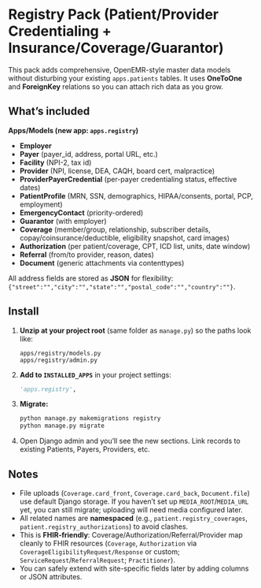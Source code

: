 
# Registry Pack (Patient/Provider Credentialing + Insurance/Coverage/Guarantor)

This pack adds comprehensive, OpenEMR-style master data models without disturbing your existing `apps.patients` tables. It uses **OneToOne** and **ForeignKey** relations so you can attach rich data as you grow.

## What’s included

**Apps/Models (new app: `apps.registry`)**

- **Employer**
- **Payer** (payer_id, address, portal URL, etc.)
- **Facility** (NPI-2, tax id)
- **Provider** (NPI, license, DEA, CAQH, board cert, malpractice)
- **ProviderPayerCredential** (per-payer credentialing status, effective dates)
- **PatientProfile** (MRN, SSN, demographics, HIPAA/consents, portal, PCP, employment)
- **EmergencyContact** (priority-ordered)
- **Guarantor** (with employer)
- **Coverage** (member/group, relationship, subscriber details, copay/coinsurance/deductible, eligibility snapshot, card images)
- **Authorization** (per patient/coverage, CPT, ICD list, units, date window)
- **Referral** (from/to provider, reason, dates)
- **Document** (generic attachments via contenttypes)

All address fields are stored as **JSON** for flexibility: `{"street":"","city":"","state":"","postal_code":"","country":""}`.

## Install

1. **Unzip at your project root** (same folder as `manage.py`) so the paths look like:
   ```
   apps/registry/models.py
   apps/registry/admin.py
   ```

2. **Add to `INSTALLED_APPS`** in your project settings:
   ```python
   'apps.registry',
   ```

3. **Migrate:**
   ```bash
   python manage.py makemigrations registry
   python manage.py migrate
   ```

4. Open Django admin and you’ll see the new sections. Link records to existing Patients, Payers, Providers, etc.

## Notes

- File uploads (`Coverage.card_front`, `Coverage.card_back`, `Document.file`) use default Django storage. If you haven’t set up `MEDIA_ROOT`/`MEDIA_URL` yet, you can still migrate; uploading will need media configured later.
- All related names are **namespaced** (e.g., `patient.registry_coverages`, `patient.registry_authorizations`) to avoid clashes.
- This is **FHIR‑friendly**: Coverage/Authorization/Referral/Provider map cleanly to FHIR resources (`Coverage`, `Authorization` via `CoverageEligibilityRequest/Response` or custom; `ServiceRequest`/`ReferralRequest`; `Practitioner`).
- You can safely extend with site-specific fields later by adding columns or JSON attributes.
